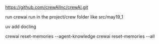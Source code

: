 https://github.com/crewAIInc/crewAI.git

run crewai run in the project/crew folder like src/may19_1

uv add docling

crewai reset-memories --agent-knowledge
crewai reset-memories --all
